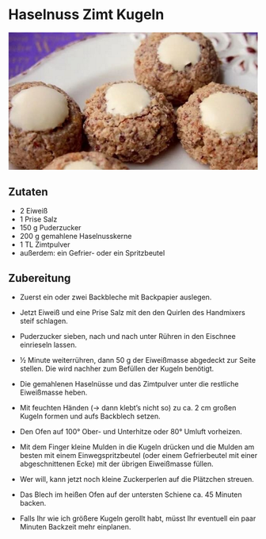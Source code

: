 # Haselnuss Zimt Kugeln

![alt text](../img/HaselnussZimtKugeln.png)

## Zutaten
- 2 Eiweiß
- 1 Prise Salz
- 150 g Puderzucker
- 200 g gemahlene Haselnusskerne
- 1 TL Zimtpulver
- außerdem: ein Gefrier- oder ein Spritzbeutel

## Zubereitung
- Zuerst ein oder zwei Backbleche mit Backpapier auslegen. 
- Jetzt Eiweiß und eine Prise Salz mit den den Quirlen des Handmixers steif schlagen. 
- Puderzucker sieben, nach und nach unter Rühren in den Eischnee einrieseln lassen. 
- ½ Minute weiterrühren, dann 50 g der Eiweißmasse abgedeckt zur Seite stellen. Die wird nachher zum Befüllen der Kugeln benötigt.
- Die gemahlenen Haselnüsse und das Zimtpulver unter die restliche Eiweißmasse heben. 
- Mit feuchten Händen (→ dann klebt’s nicht so) zu ca. 2 cm großen Kugeln formen und aufs Backblech setzen. 
- Den Ofen auf 100° Ober- und Unterhitze oder 80° Umluft vorheizen.

- Mit dem Finger kleine Mulden in die Kugeln drücken und die Mulden am besten mit einem Einwegspritzbeutel (oder einem Gefrierbeutel mit einer abgeschnittenen Ecke) mit der übrigen Eiweißmasse füllen. 
- Wer will, kann jetzt noch kleine Zuckerperlen auf die Plätzchen streuen. 
- Das Blech im heißen Ofen auf der untersten Schiene ca. 45 Minuten backen. 
- Falls Ihr wie ich größere Kugeln gerollt habt, müsst Ihr eventuell ein paar Minuten Backzeit mehr einplanen.